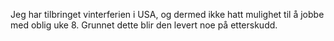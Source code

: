 Jeg har tilbringet vinterferien i USA, og dermed ikke hatt mulighet til å jobbe med oblig uke 8. Grunnet dette blir den levert noe på etterskudd.